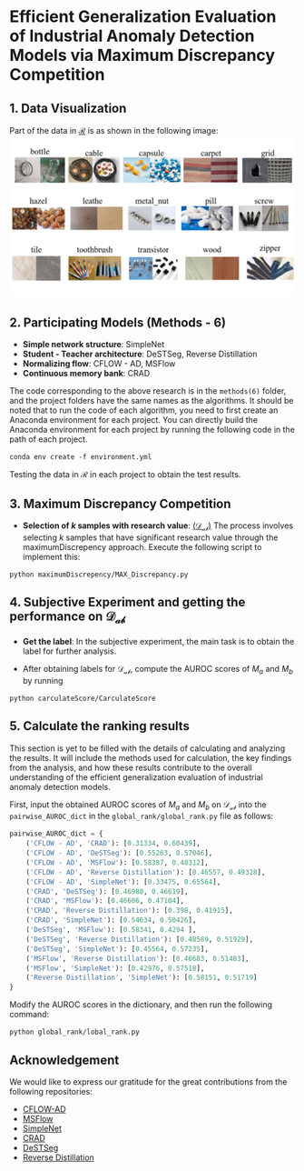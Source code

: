 # Efficient Generalization Evaluation of Industrial Anomaly Detection Models via Maximum Discrepancy Competition

## 1. Data Visualization
Part of the data in [$\mathcal{R}$](https://pan.baidu.com/s/1uquHV-yy2UUth06Vw9txWg?pwd=5555) is as shown in the following image:
![dataset.png](./dataset.png)

## 2. Participating Models (Methods - 6)
- **Simple network structure**: SimpleNet
- **Student - Teacher architecture**: DeSTSeg, Reverse Distillation
- **Normalizing flow**: CFLOW - AD, MSFlow
- **Continuous memory bank**: CRAD

The code corresponding to the above research is in the `methods(6)` folder, and the project folders have the same names as the algorithms. It should be noted that to run the code of each algorithm, you need to first create an Anaconda environment for each project. You can directly build the Anaconda environment for each project by running the following code in the path of each project.

```
conda env create -f environment.yml
```

Testing the data in $\mathcal{R}$ in each project to obtain the test results.

## 3. Maximum Discrepancy Competition
- **Selection of $k$ samples with research value**: [($\mathcal{D_{ab}}$)](https://pan.baidu.com/s/1QNqnYaLW8Nnml73GFUn7DQ?pwd=5555)
The process involves selecting $k$ samples that have significant research value through the maximumDiscrepency approach.
Execute the following script to implement this:

```
python maximumDiscrepency/MAX_Discrepancy.py
```

## 4. Subjective Experiment and getting the performance on $\mathcal{D_{ab}}$
- **Get the label**:
In the subjective experiment, the main task is to obtain the label for further analysis.

- After obtaining labels for $\mathcal{D_{ab}}$, compute the AUROC scores of $M_a$ and $M_b$ by
running 

```
python carculateScore/CarculateScore
```


## 5. Calculate the ranking results

This section is yet to be filled with the details of calculating and analyzing the results. It will include the methods used for calculation, the key findings from the analysis, and how these results contribute to the overall understanding of the efficient generalization evaluation of industrial anomaly detection models.

First, input the obtained AUROC scores of $M_a$ and $M_b$ on $\mathcal{D_{ab}}$ into the `pairwise_AUROC_dict` in the `global_rank/global_rank.py` file as follows:

```python
pairwise_AUROC_dict = {
    ('CFLOW - AD', 'CRAD'): [0.31334, 0.60439],
    ('CFLOW - AD', 'DeSTSeg'): [0.55263, 0.57046],
    ('CFLOW - AD', 'MSFlow'): [0.58387, 0.48312],
    ('CFLOW - AD', 'Reverse Distillation'): [0.46557, 0.49328],
    ('CFLOW - AD', 'SimpleNet'): [0.33475, 0.65564],
    ('CRAD', 'DeSTSeg'): [0.46988, 0.46619],
    ('CRAD', 'MSFlow'): [0.46606, 0.47104],
    ('CRAD', 'Reverse Distillation'): [0.398, 0.41915],
    ('CRAD', 'SimpleNet'): [0.54634, 0.50426],
    ('DeSTSeg', 'MSFlow'): [0.58341, 0.4294 ],
    ('DeSTSeg', 'Reverse Distillation'): [0.48589, 0.51929],
    ('DeSTSeg', 'SimpleNet'): [0.45564, 0.57235],
    ('MSFlow', 'Reverse Distillation'): [0.46683, 0.51483],
    ('MSFlow', 'SimpleNet'): [0.42976, 0.57518],
    ('Reverse Distillation', 'SimpleNet'): [0.58151, 0.51719]
}
```

Modify the AUROC scores in the dictionary, and then run the following command:

```
python global_rank/lobal_rank.py
```

## Acknowledgement
We would like to express our gratitude for the great contributions from the following repositories:
- [CFLOW-AD](https://github.com/gudovskiy/cflow-ad)
- [MSFlow](https://github.com/cool-xuan/msflow)
- [SimpleNet](https://github.com/donaldrr/simplenet)
- [CRAD](https://github.com/tae-mo/CRAD)
- [DeSTSeg](https://github.com/apple/ml-destseg)
- [Reverse Distillation](https://github.com/hq-deng/RD4AD)
